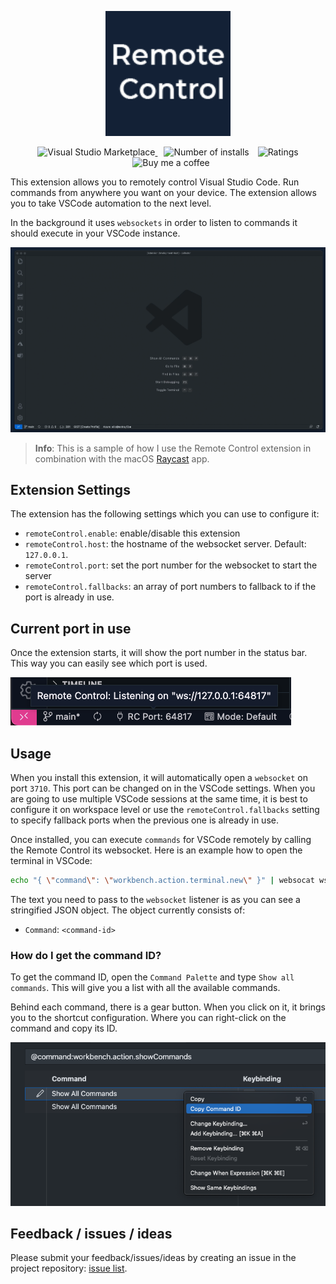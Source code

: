 <p align="center">
  <a href="https://marketplace.visualstudio.com/items?itemName=eliostruyf.vscode-remote-control">
    <img alt="Remote Control" src="./assets/logo.png" height="200">
  </a>
</p>

<p align="center">
  <a href="https://marketplace.visualstudio.com/items?itemName=eliostruyf.vscode-remote-control" title="Check it out on the Visual Studio Marketplace">
    <img src="https://vscode-marketplace-badge.vercel.app/api/badge/version/eliostruyf.vscode-remote-control" alt="Visual Studio Marketplace" style="display: inline-block" />
  </a>

  <img src="https://vscode-marketplace-badge.vercel.app/api/badge/installs/eliostruyf.vscode-remote-control" alt="Number of installs"  style="display: inline-block;margin-left:10px" />
  
  <img src="https://vscode-marketplace-badge.vercel.app/api/badge/rating/eliostruyf.vscode-remote-control" alt="Ratings" style="display: inline-block;margin-left:10px" />

  <a href="https://www.buymeacoffee.com/zMeFRy9" title="Buy me a coffee" style="margin-left:10px">
    <img src="https://img.shields.io/badge/Buy%20me%20a%20coffee-€%203-blue?logo=buy-me-a-coffee&style=flat" alt="Buy me a coffee" style="display: inline-block" />
  </a>
</p>

This extension allows you to remotely control Visual Studio Code. Run commands from anywhere you want on your device. The extension allows you to take VSCode automation to the next level.

In the background it uses `websockets` in order to listen to commands it should execute in your VSCode instance.

![](assets/example.gif)

> **Info**: This is a sample of how I use the Remote Control extension in combination with the macOS [Raycast](https://raycast.com/) app.

## Extension Settings

The extension has the following settings which you can use to configure it:

- `remoteControl.enable`: enable/disable this extension
- `remoteControl.host`: the hostname of the websocket server. Default: `127.0.0.1`.
- `remoteControl.port`: set the port number for the websocket to start the server
- `remoteControl.fallbacks`: an array of port numbers to fallback to if the port is already in use.

## Current port in use

Once the extension starts, it will show the port number in the status bar. This way you can easily see which port is used.

![](assets/statusbar-item.png)

## Usage

When you install this extension, it will automatically open a `websocket` on port `3710`. This port can be changed on in the VSCode settings. When you are going to use multiple VSCode sessions at the same time, it is best to configure it on workspace level or use the `remoteControl.fallbacks` setting to specify fallback ports when the previous one is already in use.

Once installed, you can execute `commands` for VSCode remotely by calling the Remote Control its websocket. Here is an example how to open the terminal in VSCode:

```bash
echo "{ \"command\": \"workbench.action.terminal.new\" }" | websocat ws://localhost:3710
```

The text you need to pass to the `websocket` listener is as you can see a stringified JSON object. The object currently consists of:

- `Command`: `<command-id>`

### How do I get the command ID?

To get the command ID, open the `Command Palette` and type `Show all commands`. This will give you a list with all the available commands.

Behind each command, there is a gear button. When you click on it, it brings you to the shortcut configuration. Where you can right-click on the command and copy its ID.

![](assets/command-id.png)

## Feedback / issues / ideas

Please submit your feedback/issues/ideas by creating an issue in the project repository: [issue list](https://github.com/estruyf/vscode-remote-control/issues).
